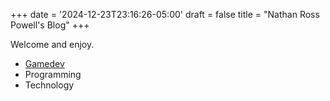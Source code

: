 +++
date = '2024-12-23T23:16:26-05:00'
draft = false
title = "Nathan Ross Powell's Blog"
+++

Welcome and enjoy.

* [Gamedev](/tags/gamedev)
* Programming
* Technology